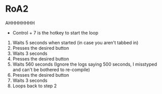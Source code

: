 # RoA2
AHHHHHHHH
* Control + 7 is the hotkey to start the loop 

1. Waits 5 seconds when started (in case you aren't tabbed in)
2. Presses the desired button
3. Waits 3 seconds
4. Presses the desired button
5. Waits 560 seconds (Ignore the logs saying 500 seconds, I misstyped and can't be bothered to re-compile)
6. Presses the desired button
7. Waits 3 seconds
8. Loops back to step 2 
